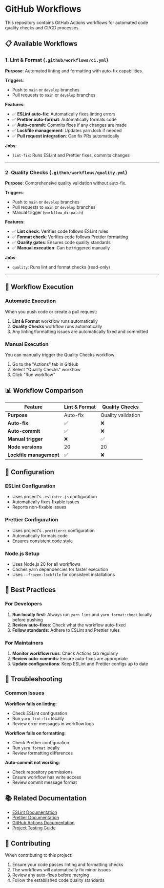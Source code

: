 # GitHub Workflows

This repository contains GitHub Actions workflows for automated code quality checks and CI/CD processes.

## 📋 Available Workflows

### 1. **Lint & Format** (`.github/workflows/ci.yml`)

**Purpose**: Automated linting and formatting with auto-fix capabilities.

**Triggers**:
- Push to `main` or `develop` branches
- Pull requests to `main` or `develop` branches

**Features**:
- ✅ **ESLint auto-fix**: Automatically fixes linting errors
- ✅ **Prettier auto-format**: Automatically formats code
- ✅ **Auto-commit**: Commits fixes if any changes are made
- ✅ **Lockfile management**: Updates yarn.lock if needed
- ✅ **Pull request integration**: Can fix PRs automatically

**Jobs**:
- `lint-fix`: Runs ESLint and Prettier fixes, commits changes

---

### 2. **Quality Checks** (`.github/workflows/quality.yml`)

**Purpose**: Comprehensive quality validation without auto-fix.

**Triggers**:
- Push to `main` or `develop` branches
- Pull requests to `main` or `develop` branches
- Manual trigger (`workflow_dispatch`)

**Features**:
- ✅ **Lint check**: Verifies code follows ESLint rules
- ✅ **Format check**: Verifies code follows Prettier formatting
- ✅ **Quality gates**: Ensures code quality standards
- ✅ **Manual execution**: Can be triggered manually

**Jobs**:
- `quality`: Runs lint and format checks (read-only)

---

## 🚀 Workflow Execution

### Automatic Execution
When you push code or create a pull request:
1. **Lint & Format** workflow runs automatically
2. **Quality Checks** workflow runs automatically
3. Any linting/formatting issues are automatically fixed and committed

### Manual Execution
You can manually trigger the Quality Checks workflow:
1. Go to the "Actions" tab in GitHub
2. Select "Quality Checks" workflow
3. Click "Run workflow"

## 📊 Workflow Comparison

| Feature | Lint & Format | Quality Checks |
|---------|---------------|----------------|
| **Purpose** | Auto-fix | Quality validation |
| **Auto-fix** | ✅ | ❌ |
| **Auto-commit** | ✅ | ❌ |
| **Manual trigger** | ❌ | ✅ |
| **Node versions** | 20 | 20 |
| **Lockfile management** | ✅ | ❌ |

## 🔧 Configuration

### ESLint Configuration
- Uses project's `.eslintrc.js` configuration
- Automatically fixes fixable issues
- Reports non-fixable issues

### Prettier Configuration
- Uses project's `.prettierrc` configuration
- Automatically formats code
- Ensures consistent code style

### Node.js Setup
- Uses Node.js 20 for all workflows
- Caches yarn dependencies for faster execution
- Uses `--frozen-lockfile` for consistent installations

## 📝 Best Practices

### For Developers
1. **Run locally first**: Always run `yarn lint` and `yarn format:check` locally before pushing
2. **Review auto-fixes**: Check what the workflow auto-fixed
3. **Follow standards**: Adhere to ESLint and Prettier rules

### For Maintainers
1. **Monitor workflow runs**: Check Actions tab regularly
2. **Review auto-commits**: Ensure auto-fixes are appropriate
3. **Update configurations**: Keep ESLint and Prettier configs up to date

## 🐛 Troubleshooting

### Common Issues

**Workflow fails on linting**:
- Check ESLint configuration
- Run `yarn lint:fix` locally
- Review error messages in workflow logs

**Workflow fails on formatting**:
- Check Prettier configuration
- Run `yarn format` locally
- Review formatting differences

**Auto-commit not working**:
- Check repository permissions
- Ensure workflow has write access
- Review commit message format

## 📚 Related Documentation

- [ESLint Documentation](https://eslint.org/)
- [Prettier Documentation](https://prettier.io/)
- [GitHub Actions Documentation](https://docs.github.com/en/actions)
- [Project Testing Guide](../TESTING.md)

## 🤝 Contributing

When contributing to this project:
1. Ensure your code passes linting and formatting checks
2. The workflows will automatically fix minor issues
3. Review any auto-fixes before merging
4. Follow the established code quality standards
